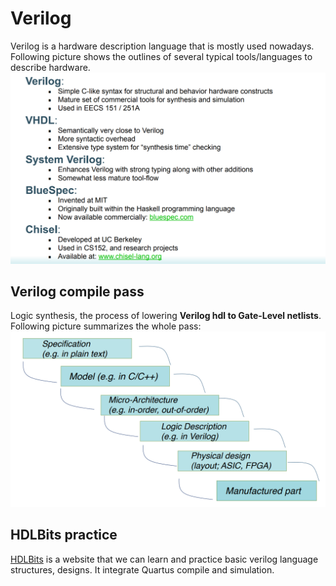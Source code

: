 # Verilog  
Verilog is a hardware description language that is mostly used nowadays. Following picture shows the outlines of several typical tools/languages to describe hardware.
![](../png/language.png)

## Verilog compile pass
Logic synthesis, the process of lowering **Verilog hdl to Gate-Level netlists**. Following picture summarizes the whole pass: 
![](../png/ls.png) 

## HDLBits practice
[HDLBits](https://hdlbits.01xz.net/) is a website that we can learn and practice basic verilog language structures, designs. It integrate Quartus compile and simulation.